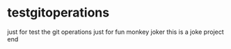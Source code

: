 # testgitoperations
just for test the git operations
just for fun
monkey joker
this is a joke project
end